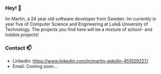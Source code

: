 ### Hey! 👋
Im Martin, a 24 year old software developer from Sweden. Im currently in year five of Computer Science and Engineering at Luleå University of Technology. The projects you find here will be a mixture of school- and hobbie projects!

### Contact 📫
- LinkedIn: https://www.linkedin.com/in/martin-askolin-451029227/
- Email: Coming soon...

<!--
**martinaskolin/martinaskolin** is a ✨ _special_ ✨ repository because its `README.md` (this file) appears on your GitHub profile.

Here are some ideas to get you started:

- 🔭 I’m currently working on ...
- 🌱 I’m currently learning ...
- 👯 I’m looking to collaborate on ...
- 🤔 I’m looking for help with ...
- 💬 Ask me about ...
- 📫 How to reach me: ...
- 😄 Pronouns: ...
- ⚡ Fun fact: ...
-->
